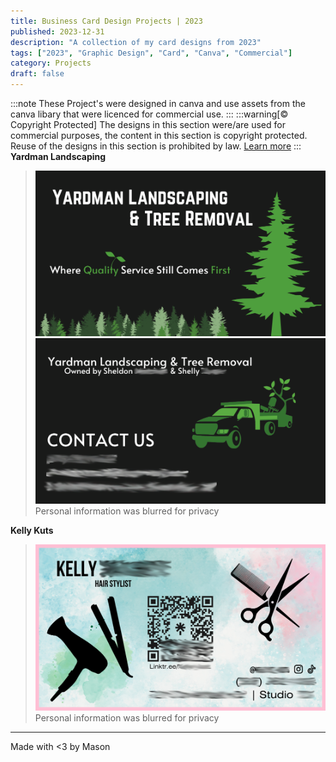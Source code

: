 ```yaml
---
title: Business Card Design Projects | 2023
published: 2023-12-31  
description: "A collection of my card designs from 2023"    
tags: ["2023", "Graphic Design", "Card", "Canva", "Commercial"]  
category: Projects  
draft: false
---
```

:::note
These Project's were designed in canva and use assets from the canva libary that were licenced for commercial use.
:::
:::warning[© Copyright Protected]
The designs in this section were/are used for commercial purposes, the content in this section is copyright protected. Reuse of the designs in this section is prohibited by law. [Learn more](https://en.wikipedia.org/wiki/Copyright)
:::
**Yardman Landscaping**
>![Yardman1](https://github.com/11ason/Sitefiles/blob/main/Cards/2024_Yardman_Card_1.png?raw=true)
>![Yardman2](https://github.com/11ason/Sitefiles/blob/main/Cards/2024_Yardman_Card_2.png?raw=true)
>Personal information was blurred for privacy

**Kelly Kuts**
>![Kelly1](https://github.com/11ason/Sitefiles/blob/main/Cards/2024_Kelly_Card.png?raw=true)
>Personal information was blurred for privacy


---

Made with <3 by Mason
